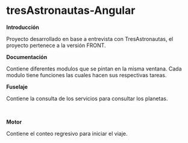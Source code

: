 # tresAstronautas-Angular

<p><b>Introducción</b></p>
<p><span>Proyecto desarrollado en base a entrevista con TresAstronautas, el proyecto pertenece a la versión FRONT.</span></p>

<p><b>Documentación</b></p>
<p>
  <p><span>Contiene diferentes modulos que se pintan en la misma ventana. Cada modulo tiene funciones las cuales hacen sus respectivas tareas.</span></p>
  <p>
    <p><b>Fuselaje</b></p>
    <p><span>Contiene la consulta de los servicios para consultar los planetas.</span></p><br>
  </p>
  <p><b>Motor</b></p>
  <p><span>Contiene el conteo regresivo para iniciar el viaje.</span></p>
</p>
